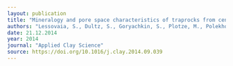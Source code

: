 ```yaml
---
layout: publication
title: "Mineralogy and pore space characteristics of traprocks from central siberia, russia: Prerequisite of weathering trends and soil formation"
authors: "Lessovaia, S., Dultz, S., Goryachkin, S., Plotze, M., Polekhovsky, Y., Andreeva, N., & Filimonov, A."
date: 21.12.2014
year: 2014
journal: "Applied Clay Science"
source: https://doi.org/10.1016/j.clay.2014.09.039
---
```

